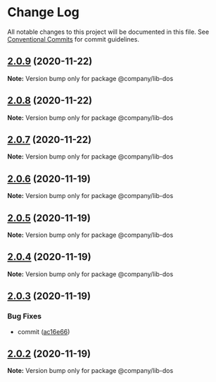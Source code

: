 # Change Log

All notable changes to this project will be documented in this file.
See [Conventional Commits](https://conventionalcommits.org) for commit guidelines.

## [2.0.9](https://github.com/thibault-jacquet/yarn-monorepo/compare/@company/lib-dos@2.0.8...@company/lib-dos@2.0.9) (2020-11-22)

**Note:** Version bump only for package @company/lib-dos





## [2.0.8](https://github.com/thibault-jacquet/yarn-monorepo/compare/@company/lib-dos@2.0.6...@company/lib-dos@2.0.8) (2020-11-22)

**Note:** Version bump only for package @company/lib-dos





## [2.0.7](https://github.com/thibault-jacquet/yarn-monorepo/compare/@company/lib-dos@2.0.6...@company/lib-dos@2.0.7) (2020-11-22)

**Note:** Version bump only for package @company/lib-dos





## [2.0.6](https://github.com/thibault-jacquet/yarn-monorepo/compare/@company/lib-dos@2.0.5...@company/lib-dos@2.0.6) (2020-11-19)

**Note:** Version bump only for package @company/lib-dos





## [2.0.5](https://github.com/thibault-jacquet/yarn-monorepo/compare/@company/lib-dos@2.0.4...@company/lib-dos@2.0.5) (2020-11-19)

**Note:** Version bump only for package @company/lib-dos





## [2.0.4](https://github.com/thibault-jacquet/yarn-monorepo/compare/@company/lib-dos@2.0.3...@company/lib-dos@2.0.4) (2020-11-19)

**Note:** Version bump only for package @company/lib-dos





## [2.0.3](https://github.com/thibault-jacquet/yarn-monorepo/compare/@company/lib-dos@2.0.2...@company/lib-dos@2.0.3) (2020-11-19)


### Bug Fixes

* commit ([ac16e66](https://github.com/thibault-jacquet/yarn-monorepo/commit/ac16e66e02da51a82e9031eecf2350dbd9f2eea2))





## [2.0.2](https://github.com/thibault-jacquet/yarn-monorepo/compare/@company/lib-dos@2.0.1...@company/lib-dos@2.0.2) (2020-11-19)

**Note:** Version bump only for package @company/lib-dos
